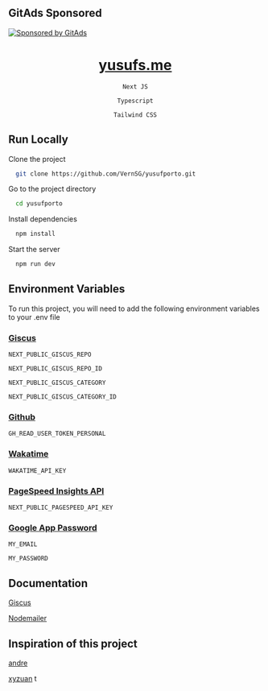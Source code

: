 <!-- GitAds-Verify: DBW8G884X4K725U9YJY8NEG65BPFJJKJ -->
## GitAds Sponsored
[![Sponsored by GitAds](https://gitads.dev/v1/ad-serve?source=vernsg/yusufporto@github)](https://gitads.dev/v1/ad-track?source=vernsg/yusufporto@github)


<div align=center>

# [yusufs.me](https://yusufs.me/)

`Next JS`

`Typescript`

`Tailwind CSS`

</div>

## Run Locally

Clone the project

```bash
  git clone https://github.com/VernSG/yusufporto.git
```

Go to the project directory

```bash
  cd yusufporto
```

Install dependencies

```bash
  npm install
```

Start the server

```bash
  npm run dev
```

## Environment Variables

To run this project, you will need to add the following environment variables to your .env file

### [Giscus](https://giscus.app/)

`NEXT_PUBLIC_GISCUS_REPO`

`NEXT_PUBLIC_GISCUS_REPO_ID`

`NEXT_PUBLIC_GISCUS_CATEGORY`

`NEXT_PUBLIC_GISCUS_CATEGORY_ID`

### [Github](https://github.com/)

`GH_READ_USER_TOKEN_PERSONAL`

### [Wakatime](https://wakatime.com/)

`WAKATIME_API_KEY`

### [PageSpeed Insights API](https://developers.google.com/speed/docs/insights/v5/get-started)

`NEXT_PUBLIC_PAGESPEED_API_KEY`

### [Google App Password](https://myaccount.google.com/apppasswords)

`MY_EMAIL`

`MY_PASSWORD`

## Documentation

[Giscus](https://giscus.app/)

[Nodemailer](https://nodemailer.com/)

## Inspiration of this project

[andre](https://github.com/ndrvndr)

[xyzuan](https://github.com/xyzuan)
t
